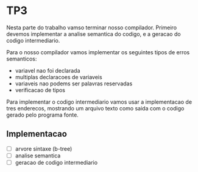 # TP3

Nesta parte do trabalho vamso terminar nosso compilador. Primeiro devemos implementar a analise semantica do codigo, e a geracao do codigo intermediario.

Para o nosso compilador vamos implementar os seguintes tipos de erros semanticos:

- variavel nao foi declarada
- multiplas declaracoes de variaveis
- variaveis nao podems ser palavras reservadas
- verificacao de tipos

Para implementar o codigo intermediario vamos usar a implementacao de tres enderecos, mostrando um arquivo texto como saida com o codigo gerado pelo programa fonte.

## Implementacao

 - [ ] arvore sintaxe (b-tree)
 - [ ] analise semantica
 - [ ] geracao de codigo intermediario
